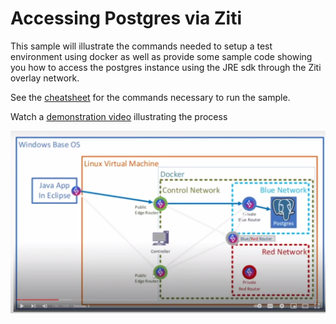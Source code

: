 # Accessing Postgres via Ziti

This sample will illustrate the commands needed to setup a test environment using docker as well as provide some sample code showing you how to access the postgres instance using the JRE sdk through the Ziti overlay network.

See the [cheatsheet](./cheatsheet.md) for the commands necessary to run the sample.

Watch a [demonstration video](https://youtu.be/k2KlFXDQxvo) illustrating the process

![Alt text](image.png)